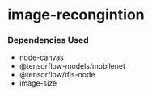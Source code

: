 # image-recongintion

### Dependencies Used

* node-canvas
* @tensorflow-models/mobilenet
* @tensorflow/tfjs-node
* image-size

